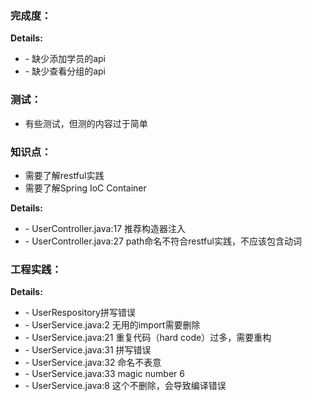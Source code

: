 ### 完成度：
__Details:__
- \- 缺少添加学员的api
- \- 缺少查看分组的api

### 测试：
* 有些测试，但测的内容过于简单

### 知识点：
* 需要了解restful实践
* 需要了解Spring IoC Container

__Details:__

- \- UserController.java:17 推荐构造器注入
- \- UserController.java:27 path命名不符合restful实践，不应该包含动词

### 工程实践：
__Details:__

- \- UserRespository拼写错误
- \- UserService.java:2 无用的import需要删除
- \- UserService.java:21 重复代码（hard code）过多，需要重构
- \- UserService.java:31 拼写错误
- \- UserService.java:32 命名不表意
- \- UserService.java:33 magic number 6
- \- UserService.java:8 这个不删除，会导致编译错误



